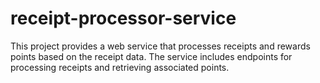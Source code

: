 # receipt-processor-service
This project provides a web service that processes receipts and rewards points based on the receipt data. The service includes endpoints for processing receipts and retrieving associated points.
